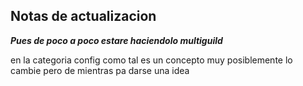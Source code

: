 ## Notas de actualizacion 


***Pues de poco a poco estare haciendolo multiguild*** 

en la categoria config como tal es un concepto muy posiblemente lo cambie pero de mientras pa darse una idea